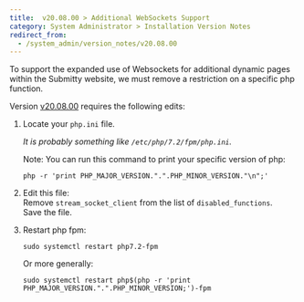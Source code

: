 ```yaml
---
title:  v20.08.00 > Additional WebSockets Support
category: System Administrator > Installation Version Notes
redirect_from:
  - /system_admin/version_notes/v20.08.00
---
```


To support the expanded use of Websockets for additional dynamic pages
within the Submitty website, we must remove a restriction on a
specific php function.

Version
[v20.08.00](https://github.com/Submitty/Submitty/releases/v20.08.00)
requires the following edits:

1. Locate your `php.ini` file.

   _It is probably something like `/etc/php/7.2/fpm/php.ini`._

   Note: You can run this command to print your specific version of php:

   ```
   php -r 'print PHP_MAJOR_VERSION.".".PHP_MINOR_VERSION."\n";'
   ```

2. Edit this file:  
   Remove `stream_socket_client` from the list of `disabled_functions`.  
   Save the file.


3. Restart php fpm:

   ```
   sudo systemctl restart php7.2-fpm
   ```

   Or more generally:

   ```
   sudo systemctl restart php$(php -r 'print PHP_MAJOR_VERSION.".".PHP_MINOR_VERSION;')-fpm
   ```